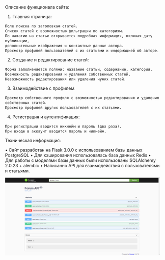 Описание функционала сайта:

  1. Главная страница:

    Поле поиска по заголовкам статей.
    Список статей с возможностью фильтрации по категориям.
    По нажатию на статью открывается подробная информация, включая дату публикации,
    дополнительные изображения и контактные данные автора.
    Просмотр профилей пользователей с их статьями и информацией об авторе.


  2. Создание и редактирование статей:

    Форма заполненяется полями: название статьи, содержание, категория.
    Возможность редактирования и удаления собственных статей.
    Невозможность редактирования или удаления чужих статей.


  3. Взаимодействие с профилем:

    Просмотр собственного профиля с возможностью редактирования и удаления собственных статей.
    Просмотр профилей других пользователей с их статьями.


  4. Регистрация и аутентификация:
     
    При регистрации вводится никнейм и пароль (два раза).
    При входе в аккаунт вводится пароль и никнейм.



Техническая информация:
  
  •	Сайт разработан на Flask 3.0.0 с использованием базы данных PostgreSQL
  • Для кэширования использовалась база данных Redis
  •	Для работы с моделями базы данных были использованы SQLAlchemy 2.0.23 + alembic
  • Написанно API для взаимодействия с пользователями и статьями.


![Image alt](https://github.com/TetherOne/forum/raw/master/image.png)
